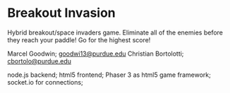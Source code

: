 # Breakout Invasion
Hybrid breakout/space invaders game. Eliminate all of the enemies before they reach your paddle! Go for the highest score!

Marcel Goodwin; goodwi13@purdue.edu
Christian Bortolotti; cbortolo@purdue.edu

node.js backend;
html5 frontend;
Phaser 3 as html5 game framework;
socket.io for connections;

